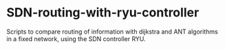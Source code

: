 # SDN-routing-with-ryu-controller
Scripts to compare routing of information with dijkstra and ANT algorithms in a fixed network, using the SDN controller RYU.
